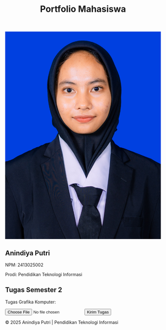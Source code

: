 <!DOCTYPE html>
<html lang="id">
<head>
  <meta charset="UTF-8">
  <meta name="viewport" content="width=device-width, initial-scale=1.0">
  <title>AnindiyaPutri2413025002</title>
  <!-- Menghubungkan CSS dan JS -->
  <link rel="stylesheet" href="style1.css">
  <script src="script1.js" defer></script>
</head>
<body>

  <!-- Header -->
  <header>
    <h1>Portfolio Mahasiswa</h1>
  </header>

  <!-- Section Bio -->
  <section id="bio">
    <img src="Anindiya.jpg" alt="Foto Saya">
    <h2>Anindiya Putri</h2>
    <p>NPM: 2413025002</p>
    <p>Prodi: Pendidikan Teknologi Informasi</p>
  </section>

  <!-- Section Pengumpulan Tugas -->
  <section id="tugas">
    <h2>Tugas Semester 2</h2>
    <p>Tugas Grafika Komputer:</p>
    <form id="form-tugas">
      <input type="file" id="file-upload" name="file-upload" required>
      <button type="submit">Kirim Tugas</button>
    </form>
    <div id="result"></div>
  </section>

  <!-- Footer -->
  <footer>
    <p>&copy; 2025 Anindiya Putri | Pendidikan Teknologi Informasi</p>
  </footer>

</body>
</html>
